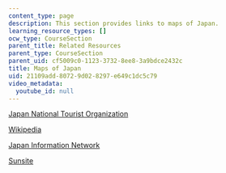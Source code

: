 ```yaml
---
content_type: page
description: This section provides links to maps of Japan.
learning_resource_types: []
ocw_type: CourseSection
parent_title: Related Resources
parent_type: CourseSection
parent_uid: cf5009c0-1123-3732-8ee8-3a9bdce2432c
title: Maps of Japan
uid: 21109add-8072-9d02-8297-e649c1dc5c79
video_metadata:
  youtube_id: null
---
```


[Japan National Tourist Organization](http://www.jnto.go.jp/map/eng_map/)

[Wikipedia](http://commons.wikimedia.org/wiki/File:Regions_and_Prefectures_Japan.png)

[Japan Information Network](http://web.archive.org/web/20040202081417/http://jin.jcic.or.jp/region/)

[Sunsite](http://web.archive.org/web/20060718052826/http://sunsite.sut.ac.jp/asia/japan/maps/)